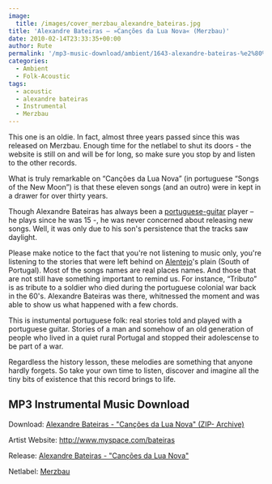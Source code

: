 ```yaml
---
image:
  title: /images/cover_merzbau_alexandre_bateiras.jpg
title: 'Alexandre Bateiras – »Canções da Lua Nova« (Merzbau)'
date: 2010-02-14T23:33:35+00:00
author: Rute
permalink: '/mp3-music-download/ambient/1643-alexandre-bateiras-%e2%80%93-cancoes-da-lua-nova-merzbau'
categories:
  - Ambient
  - Folk-Acoustic
tags:
  - acoustic
  - alexandre bateiras
  - Instrumental
  - Merzbau
---
```

This one is an oldie. In fact, almost three years passed since this was released on Merzbau. Enough time for the netlabel to shut its doors - the website is still on and will be for long, so make sure you stop by and listen to the other records.
<!--more-->

What is truly remarkable on “Canções da Lua Nova” (in portuguese “Songs of the New Moon”) is that these eleven songs (and an outro) were in kept in a drawer for over thirty years.

<!--adsense-->

Though Alexandre Bateiras has always been a <a href="http://en.wikipedia.org/wiki/Portuguese_guitar" target="_blank">portuguese-guitar</a> player – he plays since he was 15 -, he was never concerned about releasing new songs. Well, it was only due to his son's persistence that the tracks saw daylight.

Please make notice to the fact that you're not listening to music only, you're listening to the stories that were left behind on <a href="http://en.wikipedia.org/wiki/Alentejo" target="_blank">Alentejo</a>'s plain (South of Portugal). Most of the songs names are real places names. And those that are not still have something important to remind us. For instance, “Tributo” is as tribute to a soldier who died during the portuguese colonial war back in the 60's. Alexandre Bateiras was there, whitnessed the moment and was able to show us what happened with a few chords.

This is instumental portuguese folk: real stories told and played with a portuguese guitar. Stories of a man and somehow of an old generation of people who lived in a quiet rural Portugal and stopped their adolescense to be part of a war.

Regardless the history lesson, these melodies are something that anyone hardly forgets. So take your own time to listen, discover and imagine all the tiny bits of existence that this record brings to life.

## MP3 Instrumental Music Download

Download: [Alexandre Bateiras - "Canções da Lua Nova" (ZIP- Archive)](http://freemusicarchive.org/music/Alexandre_Bateiras/)
  
Artist Website: <http://www.myspace.com/bateiras>
  
Release: [Alexandre Bateiras - "Canções da Lua Nova"](http://www.merzbau-label.org/merz0027_pt.htm)
  
Netlabel: [Merzbau](http://www.merzbau-label.org/)